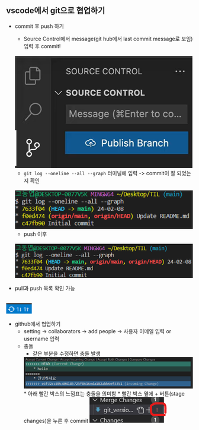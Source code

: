##  vscode에서 git으로 협업하기  

* commit 후 push 하기 
    * Source Control에서 message(git hub에서 last commit message로 보임) 입력 후 commit!  
    <br>  
    <img src="./img/image1.png">

    * ```git log --oneline --all --graph``` 터미널에 입력 -> commit이 잘 되었는지 확인  
    <br>  
    <img src="./img/image2.png">

    * push 이후  
    <br>  
    <img src="./img/image3.png">

* pull과 push 목록 확인 가능  
<br>  
<img src="./img/image4.png">

* github에서 협업하기  
    * setting -> collaborators -> add people -> 사용자 이메일 입력 or username 입력
    * 충돌  
        * 같은 부분을 수정하면 충돌 발생  
        <img src="./img/image5.png">
        <br>
        * 아래 빨간 박스의 느낌표는 충돌을 의미함
        * 빨간 박스 옆에 + 버튼(stage changes)을 누른 후 commit  
        <img src="./img/image6.png">
